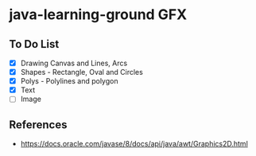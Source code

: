 # java-learning-ground GFX

## To Do List

- [x] Drawing Canvas and Lines, Arcs
- [x] Shapes - Rectangle, Oval and Circles
- [x] Polys - Polylines and polygon
- [x] Text
- [ ] Image

## References
- https://docs.oracle.com/javase/8/docs/api/java/awt/Graphics2D.html

